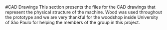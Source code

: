#CAD Drawings
This section presents the files for the CAD drawings that represent the physical structure of the machine. Wood was used throughout the prototype and we are very thankful for the woodshop inside University of São Paulo for helping the members of the group in this project. 
